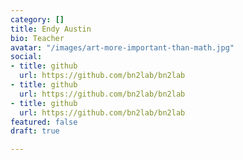 ```yaml
---
category: []
title: Endy Austin
bio: Teacher
avatar: "/images/art-more-important-than-math.jpg"
social:
- title: github
  url: https://github.com/bn2lab/bn2lab
- title: github
  url: https://github.com/bn2lab/bn2lab
- title: github
  url: https://github.com/bn2lab/bn2lab
featured: false
draft: true

---
```

